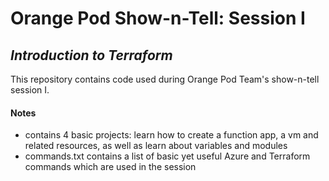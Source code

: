 # Orange Pod Show-n-Tell: Session I
## _Introduction to Terraform_
This repository contains code used during Orange Pod Team's show-n-tell session I. 

#### Notes
- contains 4 basic projects: learn how to create a function app, a vm and related resources, as well as learn about variables and modules
- commands.txt contains a list of basic yet useful Azure and Terraform commands which are used in the session


